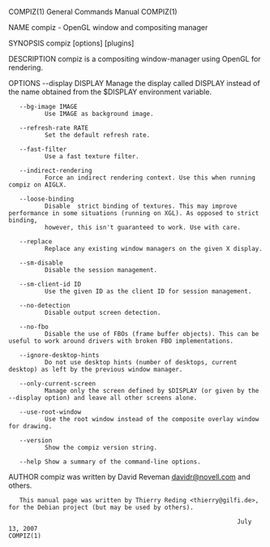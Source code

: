 COMPIZ(1)                                                     General Commands Manual                                                    COMPIZ(1)

NAME
       compiz - OpenGL window and compositing manager

SYNOPSIS
       compiz [options] [plugins]

DESCRIPTION
       compiz is a compositing window-manager using OpenGL for rendering.

OPTIONS
       --display DISPLAY
              Manage the display called DISPLAY instead of the name obtained from the $DISPLAY environment variable.

       --bg-image IMAGE
              Use IMAGE as background image.

       --refresh-rate RATE
              Set the default refresh rate.

       --fast-filter
              Use a fast texture filter.

       --indirect-rendering
              Force an indirect rendering context. Use this when running compiz on AIGLX.

       --loose-binding
              Disable  strict binding of textures. This may improve performance in some situations (running on XGL). As opposed to strict binding,
              however, this isn't guaranteed to work. Use with care.

       --replace
              Replace any existing window managers on the given X display.

       --sm-disable
              Disable the session management.

       --sm-client-id ID
              Use the given ID as the client ID for session management.

       --no-detection
              Disable output screen detection.

       --no-fbo
              Disable the use of FBOs (frame buffer objects). This can be useful to work around drivers with broken FBO implementations.

       --ignore-desktop-hints
              Do not use desktop hints (number of desktops, current desktop) as left by the previous window manager.

       --only-current-screen
              Manage only the screen defined by $DISPLAY (or given by the --display option) and leave all other screens alone.

       --use-root-window
              Use the root window instead of the composite overlay window for drawing.

       --version
              Show the compiz version string.

       --help Show a summary of the command-line options.

AUTHOR
       compiz was written by David Reveman <davidr@novell.com> and others.

       This manual page was written by Thierry Reding <thierry@gilfi.de>, for the Debian project (but may be used by others).

                                                                   July 13, 2007                                                         COMPIZ(1)

